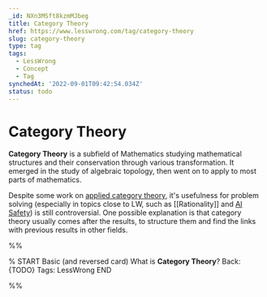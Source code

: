 ```yaml
---
_id: NXn3MSft8kzmMJbeg
title: Category Theory
href: https://www.lesswrong.com/tag/category-theory
slug: category-theory
type: tag
tags:
  - LessWrong
  - Concept
  - Tag
synchedAt: '2022-09-01T09:42:54.034Z'
status: todo
---
```


# Category Theory

**Category Theory** is a subfield of Mathematics studying mathematical structures and their conservation through various transformation. It emerged in the study of algebraic topology, then went on to apply to most parts of mathematics.

Despite some work on [applied category theory](https://www.appliedcategorytheory.org/), it's usefulness for problem solving (especially in topics close to LW, such as [[Rationality]] and [AI Safety](https://www.alignmentforum.org/)) is still controversial. One possible explanation is that category theory usually comes after the results, to structure them and find the links with previous results in other fields.


%%

% START
Basic (and reversed card)
What is **Category Theory**?
Back: {TODO}
Tags: LessWrong
END

%%
	
